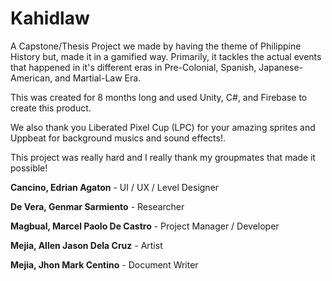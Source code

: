 # Kahidlaw

A Capstone/Thesis Project we made by having the theme of Philippine History but, made it in a gamified way. Primarily, it tackles the actual events that happened in it's different eras in Pre-Colonial, Spanish, Japanese-American, and Martial-Law Era.

This was created for 8 months long and used Unity, C#, and Firebase to create this product.

We also thank you Liberated Pixel Cup (LPC) for your amazing sprites and Uppbeat for background musics and sound effects!.

This project was really hard and I really thank my groupmates that made it possible!

**Cancino, Edrian Agaton** - UI / UX / Level Designer

**De Vera, Genmar Sarmiento** - Researcher

**Magbual, Marcel Paolo De Castro** - Project Manager / Developer

**Mejia, Allen Jason Dela Cruz** - Artist

**Mejia, Jhon Mark Centino** - Document Writer

